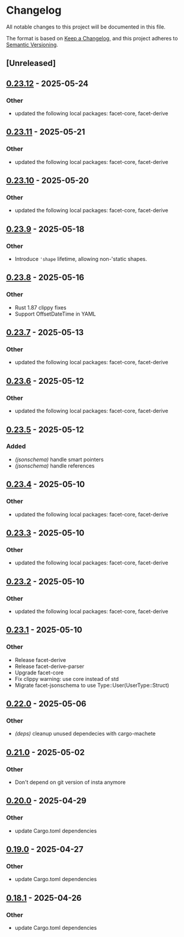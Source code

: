 # Changelog

All notable changes to this project will be documented in this file.

The format is based on [Keep a Changelog](https://keepachangelog.com/en/1.0.0/),
and this project adheres to [Semantic Versioning](https://semver.org/spec/v2.0.0.html).

## [Unreleased]

## [0.23.12](https://github.com/facet-rs/facet/compare/facet-jsonschema-v0.23.11...facet-jsonschema-v0.23.12) - 2025-05-24

### Other

- updated the following local packages: facet-core, facet-derive

## [0.23.11](https://github.com/facet-rs/facet/compare/facet-jsonschema-v0.23.10...facet-jsonschema-v0.23.11) - 2025-05-21

### Other

- updated the following local packages: facet-core, facet-derive

## [0.23.10](https://github.com/facet-rs/facet/compare/facet-jsonschema-v0.23.9...facet-jsonschema-v0.23.10) - 2025-05-20

### Other

- updated the following local packages: facet-core, facet-derive

## [0.23.9](https://github.com/facet-rs/facet/compare/facet-jsonschema-v0.23.8...facet-jsonschema-v0.23.9) - 2025-05-18

### Other

- Introduce `'shape` lifetime, allowing non-'static shapes.

## [0.23.8](https://github.com/facet-rs/facet/compare/facet-jsonschema-v0.23.7...facet-jsonschema-v0.23.8) - 2025-05-16

### Other

- Rust 1.87 clippy fixes
- Support OffsetDateTime in YAML

## [0.23.7](https://github.com/facet-rs/facet/compare/facet-jsonschema-v0.23.6...facet-jsonschema-v0.23.7) - 2025-05-13

### Other

- updated the following local packages: facet-core, facet-derive

## [0.23.6](https://github.com/facet-rs/facet/compare/facet-jsonschema-v0.23.5...facet-jsonschema-v0.23.6) - 2025-05-12

### Other

- updated the following local packages: facet-core, facet-derive

## [0.23.5](https://github.com/facet-rs/facet/compare/facet-jsonschema-v0.23.4...facet-jsonschema-v0.23.5) - 2025-05-12

### Added

- *(jsonschema)* handle smart pointers
- *(jsonschema)* handle references

## [0.23.4](https://github.com/facet-rs/facet/compare/facet-jsonschema-v0.23.3...facet-jsonschema-v0.23.4) - 2025-05-10

### Other

- updated the following local packages: facet-core, facet-derive

## [0.23.3](https://github.com/facet-rs/facet/compare/facet-jsonschema-v0.23.2...facet-jsonschema-v0.23.3) - 2025-05-10

### Other

- updated the following local packages: facet-core, facet-derive

## [0.23.2](https://github.com/facet-rs/facet/compare/facet-jsonschema-v0.23.1...facet-jsonschema-v0.23.2) - 2025-05-10

### Other

- updated the following local packages: facet-core, facet-derive

## [0.23.1](https://github.com/facet-rs/facet/compare/facet-jsonschema-v0.23.0...facet-jsonschema-v0.23.1) - 2025-05-10

### Other

- Release facet-derive
- Release facet-derive-parser
- Upgrade facet-core
- Fix clippy warning: use core instead of std
- Migrate facet-jsonschema to use Type::User(UserType::Struct)

## [0.22.0](https://github.com/facet-rs/facet/compare/facet-jsonschema-v0.21.0...facet-jsonschema-v0.22.0) - 2025-05-06

### Other

- *(deps)* cleanup unused dependecies with cargo-machete

## [0.21.0](https://github.com/facet-rs/facet/compare/facet-jsonschema-v0.20.0...facet-jsonschema-v0.21.0) - 2025-05-02

### Other

- Don't depend on git version of insta anymore

## [0.20.0](https://github.com/facet-rs/facet/compare/facet-jsonschema-v0.19.0...facet-jsonschema-v0.20.0) - 2025-04-29

### Other

- update Cargo.toml dependencies

## [0.19.0](https://github.com/facet-rs/facet/compare/facet-jsonschema-v0.18.1...facet-jsonschema-v0.19.0) - 2025-04-27

### Other

- update Cargo.toml dependencies

## [0.18.1](https://github.com/facet-rs/facet/compare/facet-jsonschema-v0.18.0...facet-jsonschema-v0.18.1) - 2025-04-26

### Other

- update Cargo.toml dependencies
